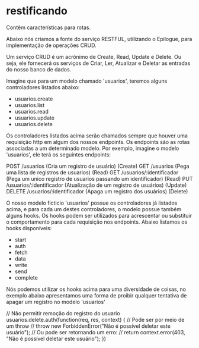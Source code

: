 # restificando
Contêm características para rotas.

Abaixo nós criamos a fonte do serviço RESTFUL, utilizando o Epilogue, para implementação de operações CRUD.
 
Um serviço CRUD é um acrônimo de Create, Read, Update e Delete. Ou seja, ele fornecerá os 
serviços de Criar, Ler, Atualizar e Deletar as entradas do nosso banco de dados.
 
Imagine que para um modelo chamado 'usuarios', teremos alguns controladores listados abaixo:
 - usuarios.create
 - usuarios.list
 - usuarios.read
 - usuarios.update
 - usuarios.delete

 Os controladores listados acima serão chamados sempre que houver uma requisição http em algum dos nossos endpoints.
 Os endpoints são as rotas associadas a um determinado modelo. Por exemplo, imagine o modelo 'usuarios', ele
 terá os seguintes endpoints:
 
 POST /usuarios                  (Cria um registro de usuário) (Create)
 GET /usuarios                   (Pega uma lista de registros de usuarios) (Read)
 GET /usuarios/:identificador    (Pega um unico registro de usuarios passando um identificador) (Read)
 PUT /usuarios/:identificador    (Atualização de um registro de usuários) (Update)
 DELETE /usuarios/:identificador (Apaga um registro dos usuários) (Delete)

 O nosso modelo ficticio 'usuarios' possue os controladores já listados acima, e para cada um destes controladores, 
 o modelo possue também alguns hooks. Os hooks podem ser utilizados para acrescentar ou substituir o comportamento
 para cada requisição nos endpoints. Abaixo listamos os hooks disponíveis:

 - start
 - auth
 - fetch
 - data
 - write
 - send
 - complete
 
 Nós podemos utilizar os hooks acima para uma diversidade de coisas, no exemplo abaixo apresentamos uma forma de 
 proibir qualquer tentativa de apagar um registro no modelo 'usuarios'

 // Não permitir remoção do registro do usuario
 usuarios.delete.auth(function(req, res, context) {
   // Pode ser por meio de um throw
   // throw new ForbiddenError("Não é possível deletar este usuário");
   // Ou pode ser retornando um erro:
   // return context.error(403, "Não é possível deletar este usuário");
 })
